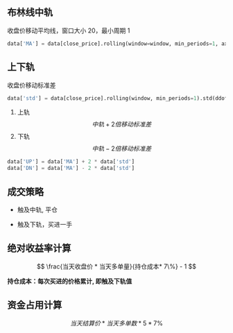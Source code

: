 ## 布林线中轨

收盘价移动平均线，窗口大小 20，最小周期 1

```python
data['MA'] = data[close_price].rolling(window=window, min_periods=1, axis=0).mean()
```

## 上下轨

收盘价移动标准差

```python
data['std'] = data[close_price].rolling(window, min_periods=1).std(ddof=0)
```

1. 上轨
   $$
       中轨 + 2倍移动标准差
   $$
2. 下轨
   $$
       中轨 - 2倍移动标准差
   $$

```python
data['UP'] = data['MA'] + 2 * data['std']
data['DN'] = data['MA'] - 2 * data['std']
```

## 成交策略

- 触及中轨, 平仓

- 触及下轨，买进一手

## 绝对收益率计算

$$
\frac{当天收盘价 * 当天多单量}{持仓成本* 7\%} - 1
$$

**持仓成本：每次买进的价格累计, 即触及下轨值**

## 资金占用计算

$$
当天结算价 * 当天多单数 * 5 * 7\%
$$
